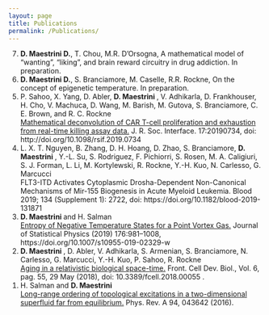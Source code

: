 ```yaml
---
layout: page
title: Publications
permalink: /Publications/
---
```


<ol reversed>

<li>
<strong>D. Maestrini D.</strong>, T. Chou, M.R. D’Orsogna, A mathematical model of “wanting”, “liking”, and brain reward circuitry in drug addiction. In preparation.</li>

<li>
<strong>D. Maestrini D.</strong>, S. Branciamore, M. Caselle, R.R. Rockne, On the concept of epigenetic temperature. In preparation.</li>

<li> P. Sahoo, X. Yang, D. Abler, <strong> D. Maestrini </strong>, V. Adhikarla, D. Frankhouser, H. Cho, V. Machuca, D. Wang, M. Barish, M. Gutova, S. Branciamore, C. E. Brown, and R. C. Rockne <br>
<a href="/Papers/Rsif2019.pdf">Mathematical deconvolution of CAR T-cell proliferation and exhaustion from real-time killing assay data.</a>
  J. R. Soc. Interface. 17:20190734, doi: http://doi.org/10.1098/rsif.2019.0734
	</li>


<li>L. X. T. Nguyen, B. Zhang, D. H. Hoang, D. Zhao, S. Branciamore, <strong> D. Maestrini </strong>, Y.-L. Su, S. Rodriguez, F. Pichiorri, S. Rosen, M. A. Caligiuri, S. J. Forman, L. Li, M. Kortylewski, R. Rockne, Y.-H. Kuo, N. Carlesso, G. Marcucci<br>
	FLT3-ITD Activates Cytoplasmic Drosha-Dependent Non-Canonical Mechanisms of Mir-155 Biogenesis in Acute Myeloid Leukemia. Blood 2019; 134 (Supplement 1): 2722, doi: https://doi.org/10.1182/blood-2019-131871
	</li>

<li> <strong> D. Maestrini </strong> and H. Salman <br>
<a href="/Papers/JSP2019.pdf">Entropy of Negative Temperature States for a Point Vortex Gas.</a>
  Journal of Statistical Physics (2019) 176:981–1008, https://doi.org/10.1007/s10955-019-02329-w
	</li>


<li><strong>D. Maestrini </strong>, D. Abler, V. Adhikarla, S. Armenian, S. Branciamore, N. Carlesso, G. Marcucci, Y.-H. Kuo, P. Sahoo, R. Rockne <br>
	  <a href="/Papers/Frontiers2018.pdf">Aging in a relativistic biological space-time.</a>
  	Front. Cell Dev. Biol., Vol. 6, pag. 55, 29 May (2018), doi: 10.3389/fcell.2018.00055 .
	</li>

<li> H. Salman and <strong> D. Maestrini </strong><br>
<a href="/Papers/PRA2016.pdf">Long-range ordering of topological excitations in a two-dimensional superfluid far from equilibrium.</a>
  Phys. Rev. A 94, 043642 (2016).
	</li>
	
	
</ol>





